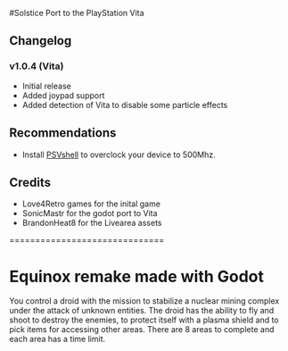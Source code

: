 #Solstice 
Port to the PlayStation Vita

## Changelog

### v1.0.4 (Vita)

- Initial release
- Added joypad support
- Added detection of Vita to disable some particle effects

## Recommendations

- Install [PSVshell](https://github.com/Electry/PSVshell/releases) to overclock your device to 500Mhz.

## Credits

- Love4Retro games for the inital game
- SonicMastr for the godot port to Vita
- BrandonHeat8 for the Livearea assets

==============================

Equinox remake made with Godot
==============================
You control a droid with the mission to stabilize a nuclear mining complex under the attack of unknown entities. The droid has the ability to fly and shoot to destroy the enemies, to protect itself with a plasma shield and to pick items for accessing other areas. There are 8 areas to complete and each area has a time limit.
